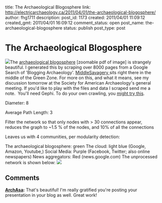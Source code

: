 title: The Archaeological Blogosphere
link: http://electricarchaeology.ca/2011/04/01/the-archaeological-blogosphere/
author: fhg1711
description: 
post_id: 1173
created: 2011/04/01 11:09:12
created_gmt: 2011/04/01 16:09:12
comment_status: open
post_name: the-archaeological-blogosphere
status: publish
post_type: post

# The Archaeological Blogosphere

![](http://electricarchaeologist.files.wordpress.com/2011/04/the-archaeological-blogosphere1.png?w=214)The [archaeological blogosphere](http://electricarchaeologist.files.wordpress.com/2011/04/the_archaeological_blogosphere.pdf) [zoomable pdf of image] is strangely beautiful. I generated this by scraping over 8000 pages from a Google Search of 'Blogging Archaeology'. [MiddleSavagery ](http://middlesavagery.wordpress.com)sits right there in the middle of the Green Zone. For more on this, and what it means, see my discussion tomorrow at the Society for American Archaeology's general meeting. If you'd like to play with the files and data I scraped send me a note.  You'll need Gephi. To do your own crawling, you [might try this](http://vimeo.com/18591468). 

Diameter: 8

Average Path Length: 3

Filter the network so that only nodes with > 30 connections appear, reduces the graph to ~1.5 % of the nodes, and 10% of all the connections

Leaves us with 4 communities, per modularity detection:

The archaeological blogosphere: green The cloud: light blue (Google, Amazon, Youtube,) Social Media: Purple (Facebook, Twitter; also online newspapers) News aggregators: Red (news.google.com) The unprocessed network is shown below: ![](http://electricarchaeologist.files.wordpress.com/2011/04/unprocessed-network.png?w=300)

## Comments

**[ArchAsa](#4417 "2011-04-02 10:12:30"):** That's beautiful! I'm really gratified you're posting your presentation in your blog as well. Great work!


